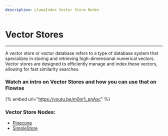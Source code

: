 ```yaml
---
description: LlamaIndex Vector Store Nodes
---
```


# Vector Stores

***

A vector store or vector database refers to a type of database system that specializes in storing and retrieving high-dimensional numerical vectors. Vector stores are designed to efficiently manage and index these vectors, allowing for fast similarity searches.

### Watch an intro on Vector Stores and how you can use that on Flowise

{% embed url="https://youtu.be/m0nr1_pnAxc" %}

### Vector Store Nodes:

* [Pinecone](pinecone.md)
* [SimpleStore](queryengine-tool.md)
